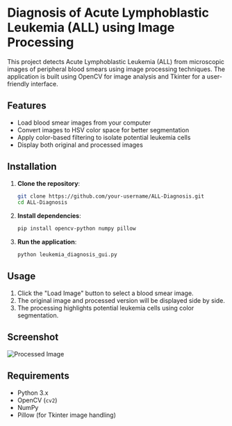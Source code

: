 # Diagnosis of Acute Lymphoblastic Leukemia (ALL) using Image Processing

This project detects Acute Lymphoblastic Leukemia (ALL) from microscopic images of peripheral blood smears using image processing techniques. The application is built using OpenCV for image analysis and Tkinter for a user-friendly interface.

## Features
- Load blood smear images from your computer
- Convert images to HSV color space for better segmentation
- Apply color-based filtering to isolate potential leukemia cells
- Display both original and processed images

## Installation
1. **Clone the repository**:
   ```sh
   git clone https://github.com/your-username/ALL-Diagnosis.git
   cd ALL-Diagnosis
   ```
2. **Install dependencies**:
   ```sh
   pip install opencv-python numpy pillow
   ```
3. **Run the application**:
   ```sh
   python leukemia_diagnosis_gui.py
   ```

## Usage
1. Click the "Load Image" button to select a blood smear image.
2. The original image and processed version will be displayed side by side.
3. The processing highlights potential leukemia cells using color segmentation.

## Screenshot
![Processed Image](screenshot.png)

## Requirements
- Python 3.x
- OpenCV (`cv2`)
- NumPy
- Pillow (for Tkinter image handling)
